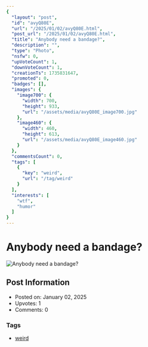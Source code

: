 ```yaml
---
{
  "layout": "post",
  "id": "avyQ80E",
  "url": "/2025/01/02/avyQ80E.html",
  "post_url": "/2025/01/02/avyQ80E.html",
  "title": "Anybody need a bandage?",
  "description": "",
  "type": "Photo",
  "nsfw": 0,
  "upVoteCount": 1,
  "downVoteCount": 1,
  "creationTs": 1735831647,
  "promoted": 0,
  "badges": [],
  "images": {
    "image700": {
      "width": 700,
      "height": 933,
      "url": "/assets/media/avyQ80E_image700.jpg"
    },
    "image460": {
      "width": 460,
      "height": 613,
      "url": "/assets/media/avyQ80E_image460.jpg"
    }
  },
  "commentsCount": 0,
  "tags": [
    {
      "key": "weird",
      "url": "/tag/weird"
    }
  ],
  "interests": [
    "wtf",
    "humor"
  ]
}
---
```


# Anybody need a bandage?

![Anybody need a bandage?](/assets/media/avyQ80E_image700.jpg)

## Post Information

- Posted on: January 02, 2025
- Upvotes: 1
- Comments: 0

### Tags

- [weird](/tag/weird)
